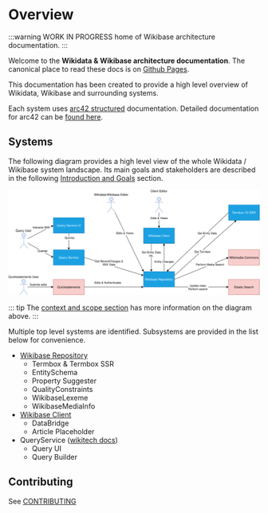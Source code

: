 # Overview

:::warning
WORK IN PROGRESS home of Wikibase architecture documentation.
:::

Welcome to the **Wikidata & Wikibase architecture documentation**.
The canonical place to read these docs is on [Github Pages](https://wmde.github.io/wikidata-wikibase-architecture/).

This documentation has been created to provide a high level overview of Wikidata, Wikibase and surrounding systems.

Each system uses [arc42 structured](https://arc42.org/overview/) documentation.
Detailed documentation for arc42 can be [found here](https://docs.arc42.org/home/).

## Systems

The following diagram provides a high level view of the whole Wikidata / Wikibase system landscape. Its main goals and stakeholders are described in the following [Introduction and Goals](./Introduction_and_Goals.md) section.

![Overall Context](./diagrams/03-business-context.drawio.svg)

::: tip
The [context and scope section](./Context_and_Scope.md) has more information on the diagram above.
:::

Multiple top level systems are identified.
Subsystems are provided in the list below for convenience.

- [Wikibase Repository](./systems/WikibaseRepo/01-Introduction_and_Goals.md)
  - Termbox & Termbox SSR
  - EntitySchema
  - Property Suggester
  - QualityConstraints
  - WikibaseLexeme
  - WikibaseMediaInfo
- [Wikibase Client](./systems/WikibaseClient/01-Introduction_and_Goals.md)
  - DataBridge
  - Article Placeholder
- QueryService ([wikitech docs](https://wikitech.wikimedia.org/wiki/Wikidata_query_service))
  - Query UI
  - Query Builder

## Contributing

See [CONTRIBUTING](./CONTRIBUTING.md)
